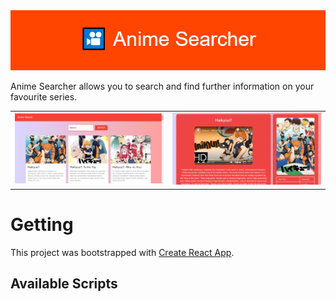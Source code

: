 <img src="images/GithubBanner.png" height=  width>

Anime Searcher allows you to search and find further information on your favourite series.

<table>
<tr>
<td><img src="images/Homepage.PNG"  ></td>
<td><img src="images/AnimePage.PNG" height=  width></td>
</tr></table>

# Getting

This project was bootstrapped with [Create React App](https://github.com/facebook/create-react-app).

## Available Scripts

